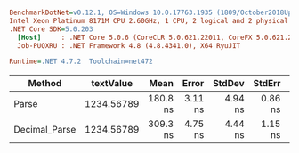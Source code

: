 ``` ini

BenchmarkDotNet=v0.12.1, OS=Windows 10.0.17763.1935 (1809/October2018Update/Redstone5)
Intel Xeon Platinum 8171M CPU 2.60GHz, 1 CPU, 2 logical and 2 physical cores
.NET Core SDK=5.0.203
  [Host]     : .NET Core 5.0.6 (CoreCLR 5.0.621.22011, CoreFX 5.0.621.22011), X64 RyuJIT
  Job-PUQXRU : .NET Framework 4.8 (4.8.4341.0), X64 RyuJIT

Runtime=.NET 4.7.2  Toolchain=net472  

```
|        Method |  textValue |     Mean |   Error |  StdDev |  StdErr |      Min |      Max |   Median | Ratio | MannWhitney(5%) | RatioSD |
|-------------- |----------- |---------:|--------:|--------:|--------:|---------:|---------:|---------:|------:|---------------- |--------:|
|         Parse | 1234.56789 | 180.8 ns | 3.11 ns | 4.94 ns | 0.86 ns | 174.2 ns | 194.2 ns | 180.3 ns |  1.00 |            Base |    0.00 |
| Decimal_Parse | 1234.56789 | 309.3 ns | 4.75 ns | 4.44 ns | 1.15 ns | 299.8 ns | 315.3 ns | 309.3 ns |  1.70 |          Slower |    0.07 |
